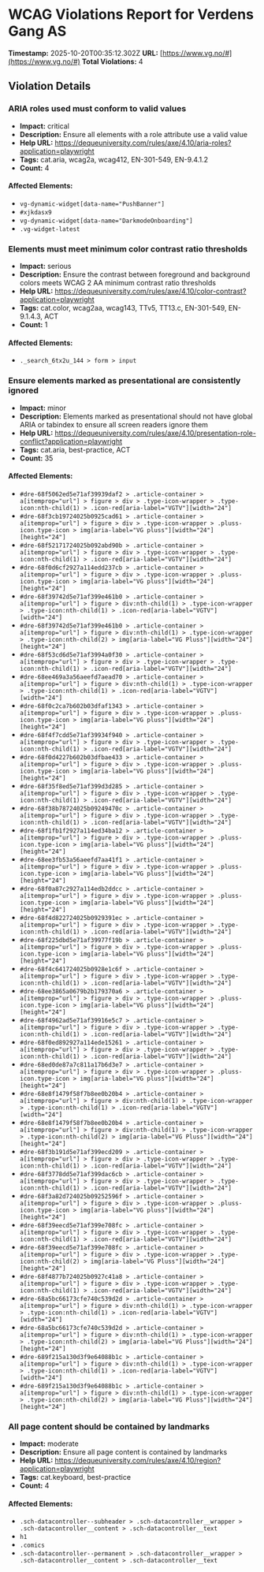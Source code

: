 # WCAG Violations Report for Verdens Gang AS

**Timestamp:** 2025-10-20T00:35:12.302Z
**URL:** [https://www.vg.no/#](https://www.vg.no/#)
**Total Violations:** 4

## Violation Details

### ARIA roles used must conform to valid values

- **Impact:** critical
- **Description:** Ensure all elements with a role attribute use a valid value
- **Help URL:** https://dequeuniversity.com/rules/axe/4.10/aria-roles?application=playwright
- **Tags:** cat.aria, wcag2a, wcag412, EN-301-549, EN-9.4.1.2
- **Count:** 4

#### Affected Elements:

- `vg-dynamic-widget[data-name="PushBanner"]`
- `#xjkdasx9`
- `vg-dynamic-widget[data-name="DarkmodeOnboarding"]`
- `.vg-widget-latest`

### Elements must meet minimum color contrast ratio thresholds

- **Impact:** serious
- **Description:** Ensure the contrast between foreground and background colors meets WCAG 2 AA minimum contrast ratio thresholds
- **Help URL:** https://dequeuniversity.com/rules/axe/4.10/color-contrast?application=playwright
- **Tags:** cat.color, wcag2aa, wcag143, TTv5, TT13.c, EN-301-549, EN-9.1.4.3, ACT
- **Count:** 1

#### Affected Elements:

- `._search_6tx2u_144 > form > input`

### Ensure elements marked as presentational are consistently ignored

- **Impact:** minor
- **Description:** Elements marked as presentational should not have global ARIA or tabindex to ensure all screen readers ignore them
- **Help URL:** https://dequeuniversity.com/rules/axe/4.10/presentation-role-conflict?application=playwright
- **Tags:** cat.aria, best-practice, ACT
- **Count:** 35

#### Affected Elements:

- `#dre-68f5062ed5e71af39939daf2 > .article-container > a[itemprop="url"] > figure > div > .type-icon-wrapper > .type-icon:nth-child(1) > .icon-red[aria-label="VGTV"][width="24"]`
- `#dre-68f3cb19724025b0925cad61 > .article-container > a[itemprop="url"] > figure > div > .type-icon-wrapper > .pluss-icon.type-icon > img[aria-label="VG pluss"][width="24"][height="24"]`
- `#dre-68f52171724025b092abd90b > .article-container > a[itemprop="url"] > figure > div > .type-icon-wrapper > .type-icon:nth-child(1) > .icon-red[aria-label="VGTV"][width="24"]`
- `#dre-68f0d6cf2927a114edd237cb > .article-container > a[itemprop="url"] > figure > div > .type-icon-wrapper > .pluss-icon.type-icon > img[aria-label="VG pluss"][width="24"][height="24"]`
- `#dre-68f39742d5e71af399e461b0 > .article-container > a[itemprop="url"] > figure > div:nth-child(1) > .type-icon-wrapper > .type-icon:nth-child(1) > .icon-red[aria-label="VGTV"][width="24"]`
- `#dre-68f39742d5e71af399e461b0 > .article-container > a[itemprop="url"] > figure > div:nth-child(1) > .type-icon-wrapper > .type-icon:nth-child(2) > img[aria-label="VG Pluss"][width="24"][height="24"]`
- `#dre-68f53cd6d5e71af3994a0f30 > .article-container > a[itemprop="url"] > figure > div > .type-icon-wrapper > .type-icon:nth-child(1) > .icon-red[aria-label="VGTV"][width="24"]`
- `#dre-68ee469a3a56aeefd7aead70 > .article-container > a[itemprop="url"] > figure > div:nth-child(1) > .type-icon-wrapper > .type-icon:nth-child(1) > .icon-red[aria-label="VGTV"][width="24"]`
- `#dre-68f0c2ca7b602b03dfaf1343 > .article-container > a[itemprop="url"] > figure > div > .type-icon-wrapper > .pluss-icon.type-icon > img[aria-label="VG pluss"][width="24"][height="24"]`
- `#dre-68f4f7cdd5e71af39934f940 > .article-container > a[itemprop="url"] > figure > div > .type-icon-wrapper > .type-icon:nth-child(1) > .icon-red[aria-label="VGTV"][width="24"]`
- `#dre-68f0d4227b602b03dfbae433 > .article-container > a[itemprop="url"] > figure > div > .type-icon-wrapper > .pluss-icon.type-icon > img[aria-label="VG pluss"][width="24"][height="24"]`
- `#dre-68f35f8ed5e71af399d3d285 > .article-container > a[itemprop="url"] > figure > div > .type-icon-wrapper > .type-icon:nth-child(1) > .icon-red[aria-label="VGTV"][width="24"]`
- `#dre-68f38b78724025b09249470c > .article-container > a[itemprop="url"] > figure > div > .type-icon-wrapper > .type-icon:nth-child(1) > .icon-red[aria-label="VGTV"][width="24"]`
- `#dre-68f1fb1f2927a114ed34ba12 > .article-container > a[itemprop="url"] > figure > div > .type-icon-wrapper > .pluss-icon.type-icon > img[aria-label="VG pluss"][width="24"][height="24"]`
- `#dre-68ee3fb53a56aeefd7aa41f1 > .article-container > a[itemprop="url"] > figure > div > .type-icon-wrapper > .pluss-icon.type-icon > img[aria-label="VG pluss"][width="24"][height="24"]`
- `#dre-68f0a87c2927a114edb2ddcc > .article-container > a[itemprop="url"] > figure > div > .type-icon-wrapper > .pluss-icon.type-icon > img[aria-label="VG pluss"][width="24"][height="24"]`
- `#dre-68f4d822724025b0929391ec > .article-container > a[itemprop="url"] > figure > div > .type-icon-wrapper > .type-icon:nth-child(1) > .icon-red[aria-label="VGTV"][width="24"]`
- `#dre-68f225dbd5e71af39977f19b > .article-container > a[itemprop="url"] > figure > div > .type-icon-wrapper > .pluss-icon.type-icon > img[aria-label="VG pluss"][width="24"][height="24"]`
- `#dre-68f4c641724025b0928e1c6f > .article-container > a[itemprop="url"] > figure > div > .type-icon-wrapper > .type-icon:nth-child(1) > .icon-red[aria-label="VGTV"][width="24"]`
- `#dre-68ee3865a0679b2b179370a6 > .article-container > a[itemprop="url"] > figure > div > .type-icon-wrapper > .pluss-icon.type-icon > img[aria-label="VG pluss"][width="24"][height="24"]`
- `#dre-68f4962ad5e71af39916e5c7 > .article-container > a[itemprop="url"] > figure > div > .type-icon-wrapper > .type-icon:nth-child(1) > .icon-red[aria-label="VGTV"][width="24"]`
- `#dre-68f0ed892927a114ede15261 > .article-container > a[itemprop="url"] > figure > div > .type-icon-wrapper > .type-icon:nth-child(1) > .icon-red[aria-label="VGTV"][width="24"]`
- `#dre-68ed0de87a7c811a17b6d3e7 > .article-container > a[itemprop="url"] > figure > div > .type-icon-wrapper > .pluss-icon.type-icon > img[aria-label="VG pluss"][width="24"][height="24"]`
- `#dre-68e8f1479f58f7b8ee0b20b4 > .article-container > a[itemprop="url"] > figure > div:nth-child(1) > .type-icon-wrapper > .type-icon:nth-child(1) > .icon-red[aria-label="VGTV"][width="24"]`
- `#dre-68e8f1479f58f7b8ee0b20b4 > .article-container > a[itemprop="url"] > figure > div:nth-child(1) > .type-icon-wrapper > .type-icon:nth-child(2) > img[aria-label="VG Pluss"][width="24"][height="24"]`
- `#dre-68f3b191d5e71af399ecd209 > .article-container > a[itemprop="url"] > figure > div > .type-icon-wrapper > .type-icon:nth-child(1) > .icon-red[aria-label="VGTV"][width="24"]`
- `#dre-68f3778dd5e71af399dac6cb > .article-container > a[itemprop="url"] > figure > div > .type-icon-wrapper > .type-icon:nth-child(1) > .icon-red[aria-label="VGTV"][width="24"]`
- `#dre-68f3a82d724025b09252596f > .article-container > a[itemprop="url"] > figure > div > .type-icon-wrapper > .pluss-icon.type-icon > img[aria-label="VG pluss"][width="24"][height="24"]`
- `#dre-68f39eecd5e71af399e708fc > .article-container > a[itemprop="url"] > figure > div > .type-icon-wrapper > .type-icon:nth-child(1) > .icon-red[aria-label="VGTV"][width="24"]`
- `#dre-68f39eecd5e71af399e708fc > .article-container > a[itemprop="url"] > figure > div > .type-icon-wrapper > .type-icon:nth-child(2) > img[aria-label="VG Pluss"][width="24"][height="24"]`
- `#dre-68f4877b724025b0927c41a8 > .article-container > a[itemprop="url"] > figure > div > .type-icon-wrapper > .type-icon:nth-child(1) > .icon-red[aria-label="VGTV"][width="24"]`
- `#dre-68a5bc66173cfe740c539d2d > .article-container > a[itemprop="url"] > figure > div:nth-child(1) > .type-icon-wrapper > .type-icon:nth-child(1) > .icon-red[aria-label="VGTV"][width="24"]`
- `#dre-68a5bc66173cfe740c539d2d > .article-container > a[itemprop="url"] > figure > div:nth-child(1) > .type-icon-wrapper > .type-icon:nth-child(2) > img[aria-label="VG Pluss"][width="24"][height="24"]`
- `#dre-689f215a130d3f9e64088b1c > .article-container > a[itemprop="url"] > figure > div:nth-child(1) > .type-icon-wrapper > .type-icon:nth-child(1) > .icon-red[aria-label="VGTV"][width="24"]`
- `#dre-689f215a130d3f9e64088b1c > .article-container > a[itemprop="url"] > figure > div:nth-child(1) > .type-icon-wrapper > .type-icon:nth-child(2) > img[aria-label="VG Pluss"][width="24"][height="24"]`

### All page content should be contained by landmarks

- **Impact:** moderate
- **Description:** Ensure all page content is contained by landmarks
- **Help URL:** https://dequeuniversity.com/rules/axe/4.10/region?application=playwright
- **Tags:** cat.keyboard, best-practice
- **Count:** 4

#### Affected Elements:

- `.sch-datacontroller--subheader > .sch-datacontroller__wrapper > .sch-datacontroller__content > .sch-datacontroller__text`
- `h1`
- `.comics`
- `.sch-datacontroller--permanent > .sch-datacontroller__wrapper > .sch-datacontroller__content > .sch-datacontroller__text`
